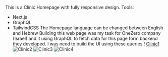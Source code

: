 This is a Clinic Homepage with fully responsive design.
Tools: 
 - Next.js
 - GraphQL
 - TailwindCSS
The Homepage language can be changed between English and Hebrew
Building this web page was my task for OneZero company (Israel) and it using GraphQL to fetch data for this page form backend they developed. 
I was need to build the UI using these queries.!
[Clinic1](https://user-images.githubusercontent.com/99435115/185066400-2ba907f3-95bd-4872-bf3b-ecf04354b96b.PNG)
![Clinic2](https://user-images.githubusercontent.com/99435115/185066415-5c6567f9-ecde-473d-85ed-7ec9dee22ba8.PNG)
![Clinic3](https://user-images.githubusercontent.com/99435115/185066438-5964105a-3972-4144-b178-4afd3f9bbe6c.PNG)
![Clinic4](https://user-images.githubusercontent.com/99435115/185066448-c91b5f4e-0c2d-44b8-91b1-be86c90c484b.PNG)
